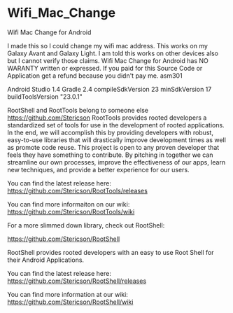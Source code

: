 # Wifi_Mac_Change
Wifi Mac Change for Android

I made this so I could change my wifi mac address.
This works on my Galaxy Avant and Galaxy Light.
I am told this works on other devices also but I cannot verify those claims.
Wifi Mac Change for Android has NO WARANTY written or expressed.
If you paid for this Source Code or Application get a refund because you didn't pay me.
asm301

Android Studio 1.4
Gradle 2.4
compileSdkVersion 23
minSdkVersion 17
buildToolsVersion "23.0.1"



RootShell and RootTools belong to someone else https://github.com/Stericson
RootTools provides rooted developers a standardized set of tools for use in the development of rooted applications. In the end, we will accomplish this by providing developers with robust, easy-to-use libraries that will drastically improve development times as well as promote code reuse. This project is open to any proven developer that feels they have something to contribute. By pitching in together we can streamline our own processes, improve the effectiveness of our apps, learn new techniques, and provide a better experience for our users.

You can find the latest release here: https://github.com/Stericson/RootTools/releases

You can find more informaiton on our wiki: https://github.com/Stericson/RootTools/wiki

For a more slimmed down library, check out RootShell:

https://github.com/Stericson/RootShell

RootShell provides rooted developers with an easy to use Root Shell for their Android Applications.

You can find the latest release here: https://github.com/Stericson/RootShell/releases

You can find more information at our wiki: https://github.com/Stericson/RootShell/wiki